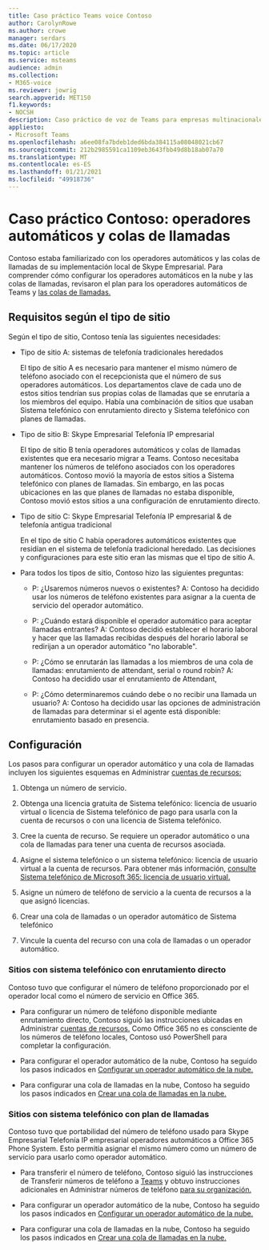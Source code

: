 ```yaml
---
title: Caso práctico Teams voice Contoso
author: CarolynRowe
ms.author: crowe
manager: serdars
ms.date: 06/17/2020
ms.topic: article
ms.service: msteams
audience: admin
ms.collection:
- M365-voice
ms.reviewer: jowrig
search.appverid: MET150
f1.keywords:
- NOCSH
description: Caso práctico de voz de Teams para empresas multinacionales
appliesto:
- Microsoft Teams
ms.openlocfilehash: a6ee08fa7bdeb1ded6bda384115a08048021cb67
ms.sourcegitcommit: 212b2985591ca1109eb3643fbb49d8b18ab07a70
ms.translationtype: MT
ms.contentlocale: es-ES
ms.lasthandoff: 01/21/2021
ms.locfileid: "49918736"
---
```

# <a name="contoso-case-study-auto-attendants-and-call-queues"></a>Caso práctico Contoso: operadores automáticos y colas de llamadas

Contoso estaba familiarizado con los operadores automáticos y las colas de llamadas de su implementación local de Skype Empresarial. Para comprender cómo configurar los operadores automáticos en la nube y las colas de llamadas, revisaron el plan para los operadores automáticos de Teams y [las colas de llamadas.](plan-auto-attendant-call-queue.md)

## <a name="requirements-depending-on-site-type"></a>Requisitos según el tipo de sitio

Según el tipo de sitio, Contoso tenía las siguientes necesidades:

- Tipo de sitio A: sistemas de telefonía tradicionales heredados 

  El tipo de sitio A es necesario para mantener el mismo número de teléfono asociado con el recepcionista que el número de sus operadores automáticos. Los departamentos clave de cada uno de estos sitios tendrían sus propias colas de llamadas que se enrutaría a los miembros del equipo. Había una combinación de sitios que usaban Sistema telefónico con enrutamiento directo y Sistema telefónico con planes de llamadas.  

- Tipo de sitio B: Skype Empresarial Telefonía IP empresarial 

  El tipo de sitio B tenía operadores automáticos y colas de llamadas existentes que era necesario migrar a Teams. Contoso necesitaba mantener los números de teléfono asociados con los operadores automáticos. Contoso movió la mayoría de estos sitios a Sistema telefónico con planes de llamadas. Sin embargo, en las pocas ubicaciones en las que planes de llamadas no estaba disponible, Contoso movió estos sitios a una configuración de enrutamiento directo.  

- Tipo de sitio C: Skype Empresarial Telefonía IP empresarial & de telefonía antigua tradicional 

  En el tipo de sitio C había operadores automáticos existentes que residían en el sistema de telefonía tradicional heredado. Las decisiones y configuraciones para este sitio eran las mismas que el tipo de sitio A.   

- Para todos los tipos de sitio, Contoso hizo las siguientes preguntas:

  - P: ¿Usaremos números nuevos o existentes? 
    A: Contoso ha decidido usar los números de teléfono existentes para asignar a la cuenta de servicio del operador automático. 

  - P: ¿Cuándo estará disponible el operador automático para aceptar llamadas entrantes? 
    A: Contoso decidió establecer el horario laboral y hacer que las llamadas recibidas después del horario laboral se redirijan a un operador automático "no laborable".  

  - P: ¿Cómo se enrutarán las llamadas a los miembros de una cola de llamadas: enrutamiento de attendant, serial o round robin? 
    A: Contoso ha decidido usar el enrutamiento de Attendant, 

  - P: ¿Cómo determinaremos cuándo debe o no recibir una llamada un usuario? 
    A: Contoso ha decidido usar las opciones de administración de llamadas para determinar si el agente está disponible: enrutamiento basado en presencia. 


## <a name="configuration"></a>Configuración

Los pasos para configurar un operador automático y una cola de llamadas incluyen los siguientes esquemas en Administrar [cuentas de recursos:](manage-resource-accounts.md) 

1. Obtenga un número de servicio. 

2. Obtenga una licencia gratuita de Sistema telefónico: licencia de usuario virtual o licencia de Sistema telefónico de pago para usarla con la cuenta de recursos o con una licencia de Sistema telefónico.

3. Cree la cuenta de recurso. Se requiere un operador automático o una cola de llamadas para tener una cuenta de recursos asociada. 

4. Asigne el sistema telefónico o un sistema telefónico: licencia de usuario virtual a la cuenta de recursos. Para obtener más información, [consulte Sistema telefónico de Microsoft 365: licencia de usuario virtual.](https://docs.microsoft.com/microsoftteams/teams-add-on-licensing/virtual-user)

5. Asigne un número de teléfono de servicio a la cuenta de recursos a la que asignó licencias. 

6. Crear una cola de llamadas o un operador automático de Sistema telefónico 

7. Vincule la cuenta del recurso con una cola de llamadas o un operador automático. 


### <a name="sites-with-phone-system-with-direct-routing"></a>Sitios con sistema telefónico con enrutamiento directo 

Contoso tuvo que configurar el número de teléfono proporcionado por el operador local como el número de servicio en Office 365. 

- Para configurar un número de teléfono disponible mediante enrutamiento directo, Contoso siguió las instrucciones ubicadas en Administrar [cuentas de recursos.](manage-resource-accounts.md) Como Office 365 no es consciente de los números de teléfono locales, Contoso usó PowerShell para completar la configuración.   

- Para configurar el operador automático de la nube, Contoso ha seguido los pasos indicados en [Configurar un operador automático de la nube.](create-a-phone-system-auto-attendant.md) 

- Para configurar una cola de llamadas en la nube, Contoso ha seguido los pasos indicados en [Crear una cola de llamadas en la nube.](create-a-phone-system-call-queue.md)  


### <a name="sites-with-phone-system-with-calling-plan"></a>Sitios con sistema telefónico con plan de llamadas

Contoso tuvo que portabilidad del número de teléfono usado para Skype Empresarial Telefonía IP empresarial operadores automáticos a Office 365 Phone System. Esto permitía asignar el mismo número como un número de servicio para usarlo como operador automático. 

- Para transferir el número de teléfono, Contoso siguió las instrucciones de Transferir números de teléfono a [Teams](https://docs.microsoft.com/microsoftteams/phone-number-calling-plans/transfer-phone-numbers-to-teams) y obtuvo instrucciones adicionales en Administrar números de teléfono [para su organización.](https://docs.microsoft.com/microsoftteams/manage-phone-numbers-for-your-organization/manage-phone-numbers-for-your-organization)

- Para configurar un operador automático de la nube, Contoso ha seguido los pasos indicados en [Configurar un operador automático de la nube.](create-a-phone-system-auto-attendant.md)

-  Para configurar una cola de llamadas en la nube, Contoso ha seguido los pasos indicados en [Crear una cola de llamadas en la nube.](create-a-phone-system-call-queue.md)  

 